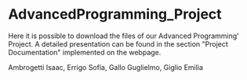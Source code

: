 # AdvancedProgramming_Project

Here it is possible to download the files of our Advanced Programming' Project.
A detailed presentation can be found in the section "Project Documentation" implemented on the webpage.

Ambrogetti Isaac, Errigo Sofia, Gallo Guglielmo, Giglio Emilia

